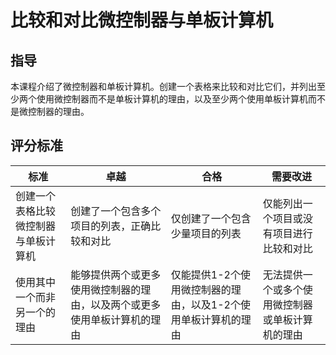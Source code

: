 <!--
CO_OP_TRANSLATOR_METADATA:
{
  "original_hash": "750bd75866471141f857240219084767",
  "translation_date": "2025-08-24T23:47:25+00:00",
  "source_file": "1-getting-started/lessons/2-deeper-dive/assignment.md",
  "language_code": "zh"
}
-->
# 比较和对比微控制器与单板计算机

## 指导

本课程介绍了微控制器和单板计算机。创建一个表格来比较和对比它们，并列出至少两个使用微控制器而不是单板计算机的理由，以及至少两个使用单板计算机而不是微控制器的理由。

## 评分标准

| 标准 | 卓越 | 合格 | 需要改进 |
| ---- | ---- | ---- | -------- |
| 创建一个表格比较微控制器与单板计算机 | 创建了一个包含多个项目的列表，正确比较和对比 | 仅创建了一个包含少量项目的列表 | 仅能列出一个项目或没有项目进行比较和对比 |
| 使用其中一个而非另一个的理由 | 能够提供两个或更多使用微控制器的理由，以及两个或更多使用单板计算机的理由 | 仅能提供1-2个使用微控制器的理由，以及1-2个使用单板计算机的理由 | 无法提供一个或多个使用微控制器或单板计算机的理由 |

